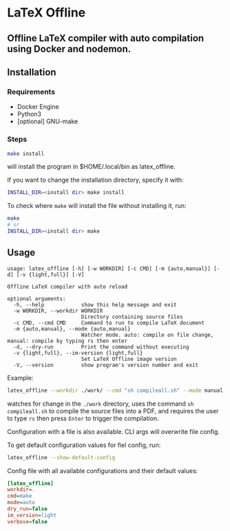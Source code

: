 # LaTeX Offline

## Offline LaTeX compiler with auto compilation using Docker and nodemon.

## Installation

### Requirements

- Docker Engine
- Python3
- [optional] GNU-make

### Steps

```bash
make install
```

will install the program in $HOME/.local/bin as latex_offline.

If you want to change the installation directory, specify it with:

```bash
INSTALL_DIR=<install dir> make install
```

To check where `make` will install the file without installing it, run:

```bash
make
# or
INSTALL_DIR=<install dir> make
```

## Usage

```plaintext
usage: latex_offline [-h] [-w WORKDIR] [-c CMD] [-m {auto,manual}] [-d] [-v {light,full}] [-V]

Offline LaTeX compiler with auto reload

optional arguments:
  -h, --help            show this help message and exit
  -w WORKDIR, --workdir WORKDIR
                        Directory containing source files
  -c CMD, --cmd CMD     Command to run to compile LaTeX document
  -m {auto,manual}, --mode {auto,manual}
                        Watcher mode. auto: compile on file change, manual: compile by typing rs then enter
  -d, --dry-run         Print the command without executing
  -v {light,full}, --im-version {light,full}
                        Set LaTeX Offline image version
  -V, --version         show program's version number and exit
```

Example:

```bash
latex_offline --workdir ./work/ --cmd "sh compileall.sh" --mode manual
```

watches for change in the `./work` directory, uses the command `sh compileall.sh` to compile the source files into a PDF, and requires the user to type `rs` then press `Enter` to trigger the compilation.

Configuration with a file is also available. CLI args will overwrite file config.

To get default configuration values for fiel config, run:

```bash
latex_offline --show-default-config
```

Config file with all available configurations and their default values:

```ini
[latex_offline]
workdir=.
cmd=make
mode=auto
dry_run=false
im_version=light
verbose=false
```
